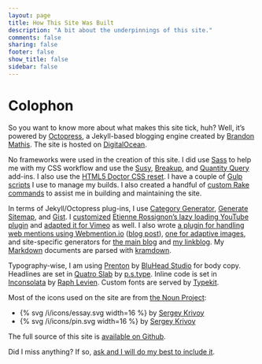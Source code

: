 ```yaml
---
layout: page
title: How This Site Was Built
description: "A bit about the underpinnings of this site."
comments: false
sharing: false
footer: false
show_title: false
sidebar: false
---
```


# Colophon

So you want to know more about what makes this site tick, huh? Well, it’s powered by [Octopress](http://octopress.org/), a Jekyll-based blogging engine created by [Brandon Mathis](http://twitter.com/imathis). The site is hosted on [DigitalOcean](https://www.digitalocean.com/?refcode=5270a681c6fe).

No frameworks were used in the creation of this site. I did use [Sass](http://sass-lang.com/) to help me with my CSS workflow and use the [Susy](http://susy.oddbird.net/), [Breakup](https://github.com/BPScott/breakup), and [Quantity Query](https://github.com/danielguillan/quantity-queries) add-ins. I also use the [HTML5 Doctor CSS reset](http://html5doctor.com/html-5-reset-stylesheet/). I have a couple of [Gulp scripts](https://github.com/aarongustafson/aarongustafson.github.io/tree/source/tasks/gulp) I use to manage my builds. I also created a handful of [custom Rake commands](https://github.com/aarongustafson/aarongustafson.github.io/tree/source/tasks/rake) to assist me in building and maintaining the site.

In terms of Jekyll/Octopress plug-ins, I use [Category Generator](https://github.com/imathis/octopress/blob/master/plugins/category_generator.rb), [Generate Sitemap](https://github.com/recurser/jekyll-plugins/blob/master/generate_sitemap.rb), and [Gist](https://gist.github.com/aarongustafson/b98add8f3580f6707cf5). I [customized](https://github.com/aarongustafson/aarongustafson.github.io/blob/source/plugins/youtube.rb) [Etienne Rossignon’s lazy loading YouTube plugin](https://github.com/erossignon/jekyll-youtube-lazyloading) and [adapted it for Vimeo](https://github.com/aarongustafson/aarongustafson.github.io/blob/source/plugins/vimeo.rb) as well. I also wrote [a plugin for handling web mentions using Webmention.io](https://github.com/aarongustafson/jekyll-webmention_io) ([blog post](/notebook/enabling-webmentions-in-jekyll/)), [one for adaptive images](https://github.com/aarongustafson/jekyll-adaptive-image), and site-specific generators for [the main blog](https://github.com/aarongustafson/aarongustafson.github.io/blob/source/plugins/notebook_generator.rb) and [my linkblog](https://github.com/aarongustafson/aarongustafson.github.io/blob/source/plugins/linkblog_generator.rb). My [Markdown](http://daringfireball.net/projects/markdown/syntax) documents are parsed with [kramdown](http://kramdown.gettalong.org/).

Typography-wise, I am using [Prenton](https://typekit.com/fonts/prenton) by [BluHead Studio](http://new.myfonts.com/foundry/BluHead_Studio/) for body copy. Headlines are set in [Quatro Slab](https://typekit.com/fonts/quatro-slab) by [p.s.type](http://cargocollective.com/pstype). Inline code is set in [Inconsolata](https://typekit.com/fonts/inconsolata) by [Raph Levien](http://www.levien.com/). Custom fonts are served by [Typekit](https://typekit.com).

Most of the icons used on the site are from [the Noun Project](https://thenounproject.com/):

<ul class="grid">
<li>{% svg /i/icons/essay.svg width=16 %} by <a href="https://thenounproject.com/krivoydesigner">Sergey Krivoy</a></li>
<li>{% svg /i/icons/pin.svg width=16 %} by <a href="https://thenounproject.com/krivoydesigner">Sergey Krivoy</a></li>
</ul>

The full source of this site is [available on Github](https://github.com/aarongustafson/aarongustafson.github.io/tree/source).

Did I miss anything? If so, [ask and I will do my best to include it](/contact/).
